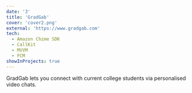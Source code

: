 ```yaml
---
date: '3'
title: 'GradGab'
cover: 'cover2.png'
external: 'https://www.gradgab.com'
tech:
  - Amazon Chime SDK 
  - CallKit
  - MVVM
  - FCM
showInProjects: true
---
```


GradGab lets you connect with current college students via personalised video chats.
